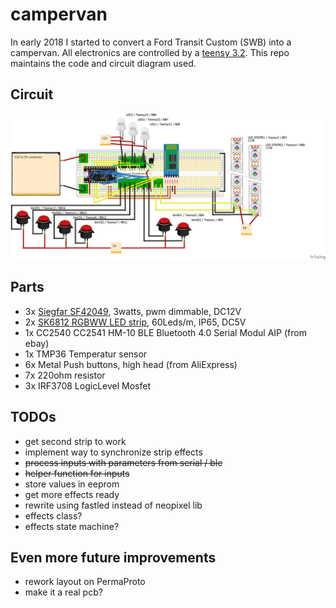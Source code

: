 # campervan
In early 2018 I started to convert a Ford Transit Custom (SWB) into a campervan. All electronics are controlled by a [teensy 3.2]. This repo maintains the code and circuit diagram used.

## Circuit
![circuit]

## Parts
* 3x [Siegfar SF42049], 3watts, pwm dimmable, DC12V
* 2x [SK6812 RGBWW LED strip], 60Leds/m, IP65, DC5V
* 1x CC2540 CC2541 HM-10 BLE Bluetooth 4.0 Serial Modul AIP (from ebay)
* 1x TMP36 Temperatur sensor
* 6x Metal Push buttons, high head (from AliExpress)
* 7x 220ohm resistor
* 3x IRF3708 LogicLevel Mosfet

## TODOs
* get second strip to work
* implement way to synchronize strip effects
* ~~process inputs with parameters from serial / ble~~
* ~~helper function for inputs~~
* store values in eeprom
* get more effects ready
* rewrite using fastled instead of neopixel lib
* effects class?
* effects state machine?

## Even more future improvements
* rework layout on PermaProto
* make it a real pcb?

<!-- Link & Image References -->
[teensy 3.2]: https://www.pjrc.com/teensy/teensy31.html "Teensy 3.2 & 3.1 - Hardware"
[Siegfar SF42049]: http://www.siegfar.de/produkt/sf42049/ "Siegfar SF42049 dimmable 12V leds"
[SK6812 RGBWW LED strip]: http://www.btf-lighting.com/productshow.asp?ArticleID=0&id=164&cid=001
[circuit]: campervan_circuit.png "Camper Van's Circuit made with Fritzing"
